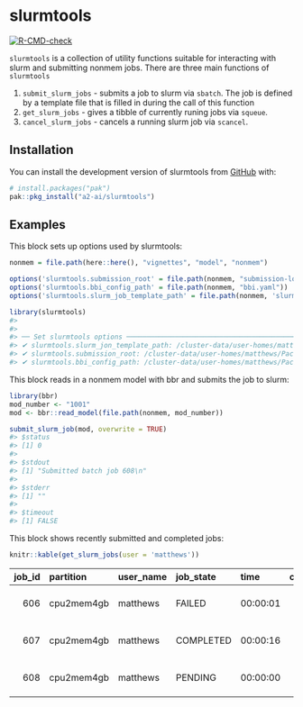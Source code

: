 
<!-- README.md is generated from README.Rmd. Please edit that file -->

# slurmtools

<!-- badges: start -->

[![R-CMD-check](https://github.com/A2-ai/slurmtools/actions/workflows/RunChecks.yaml/badge.svg)](https://github.com/A2-ai/slurmtools/actions/workflows/RunChecks.yaml)
<!-- badges: end -->

`slurmtools` is a collection of utility functions suitable for
interacting with slurm and submitting nonmem jobs. There are three main
functions of `slurmtools`

1.  `submit_slurm_jobs` - submits a job to slurm via `sbatch`. The job
    is defined by a template file that is filled in during the call of
    this function
2.  `get_slurm_jobs` - gives a tibble of currently runing jobs via
    `squeue`.
3.  `cancel_slurm_jobs` - cancels a running slurm job via `scancel`.

## Installation

You can install the development version of slurmtools from
[GitHub](https://github.com/) with:

``` r
# install.packages("pak")
pak::pkg_install("a2-ai/slurmtools")
```

## Examples

This block sets up options used by slurmtools:

``` r
nonmem = file.path(here::here(), "vignettes", "model", "nonmem")

options('slurmtools.submission_root' = file.path(nonmem, "submission-log"))
options('slurmtools.bbi_config_path' = file.path(nonmem, "bbi.yaml"))
options('slurmtools.slurm_job_template_path' = file.path(nonmem, 'slurm-job-bbi.tmpl'))

library(slurmtools)
#> 
#> 
#> ── Set slurmtools options ──────────────────────────────────────────────────────
#> ✔ slurmtools.slurm_jon_template_path: /cluster-data/user-homes/matthews/Packages/slurmtools/vignettes/model/nonmem/slurm-job-bbi.tmpl
#> ✔ slurmtools.submission_root: /cluster-data/user-homes/matthews/Packages/slurmtools/vignettes/model/nonmem/submission-log
#> ✔ slurmtools.bbi_config_path: /cluster-data/user-homes/matthews/Packages/slurmtools/vignettes/model/nonmem/bbi.yaml
```
This block reads in a nonmem model with bbr and submits the job to slurm:
``` r
library(bbr)
mod_number <- "1001"
mod <- bbr::read_model(file.path(nonmem, mod_number))

submit_slurm_job(mod, overwrite = TRUE)
#> $status
#> [1] 0
#> 
#> $stdout
#> [1] "Submitted batch job 608\n"
#> 
#> $stderr
#> [1] ""
#> 
#> $timeout
#> [1] FALSE
```
This block shows recently submitted and completed jobs:
``` r
knitr::kable(get_slurm_jobs(user = 'matthews'))
```

| job_id | partition | user_name | job_state | time | cpus | standard_input | standard_output | submit_time | start_time | end_time | current_working_directory |
|---:|:---|:---|:---|:---|---:|:---|:---|:---|:---|:---|:---|
| 606 | cpu2mem4gb | matthews | FAILED | 00:00:01 | 1 | /dev/null | /cluster-data/user-homes/matthews/Packages/slurmtools/vignettes/model/nonmem/submission-log/slurm-606.out | 2024-11-26 13:42:50 | 2024-11-26 13:42:50 | 2024-11-26 13:42:51 | /cluster-data/user-homes/matthews/Packages/slurmtools/vignettes/model/nonmem/submission-log |
| 607 | cpu2mem4gb | matthews | COMPLETED | 00:00:16 | 1 | /dev/null | /cluster-data/user-homes/matthews/Packages/slurmtools/vignettes/model/nonmem/submission-log/slurm-607.out | 2024-11-26 13:43:50 | 2024-11-26 13:43:50 | 2024-11-26 13:44:06 | /cluster-data/user-homes/matthews/Packages/slurmtools/vignettes/model/nonmem/submission-log |
| 608 | cpu2mem4gb | matthews | PENDING | 00:00:00 | 1 | /dev/null | /cluster-data/user-homes/matthews/Packages/slurmtools/vignettes/model/nonmem/submission-log/slurm-608.out | 2024-11-26 13:46:41 | 1970-01-01 00:00:00 | 1970-01-01 00:00:00 | /cluster-data/user-homes/matthews/Packages/slurmtools/vignettes/model/nonmem/submission-log |
